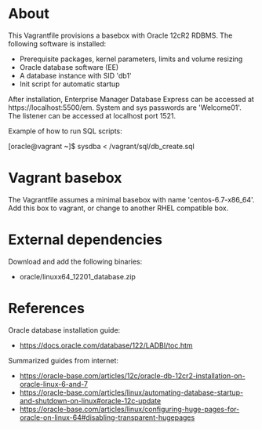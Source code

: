 # About

This Vagrantfile provisions a basebox with Oracle 12cR2 RDBMS.
The following software is installed:
- Prerequisite packages, kernel parameters, limits and volume resizing
- Oracle database software (EE)
- A database instance with SID 'db1'
- Init script for automatic startup

After installation, Enterprise Manager Database Express can be
accessed at https://localhost:5500/em.
System and sys passwords are 'Welcome01'.
The listener can be accessed at localhost port 1521.

Example of how to run SQL scripts:

   [oracle@vagrant ~]$ sysdba < /vagrant/sql/db_create.sql 

# Vagrant basebox

The Vagrantfile assumes a minimal basebox with name 'centos-6.7-x86_64'.
Add this box to vagrant, or change to another RHEL compatible box.

# External dependencies

Download and add the following binaries:

- oracle/linuxx64_12201_database.zip

# References

Oracle database installation guide:
- https://docs.oracle.com/database/122/LADBI/toc.htm

Summarized guides from internet:
- https://oracle-base.com/articles/12c/oracle-db-12cr2-installation-on-oracle-linux-6-and-7
- https://oracle-base.com/articles/linux/automating-database-startup-and-shutdown-on-linux#oracle-12c-update
- https://oracle-base.com/articles/linux/configuring-huge-pages-for-oracle-on-linux-64#disabling-transparent-hugepages
